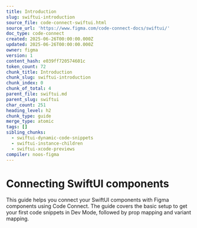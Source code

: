 ```yaml
---
title: Introduction
slug: swiftui-introduction
source_file: code-connect-swiftui.html
source_url: 'https://www.figma.com/code-connect-docs/swiftui/'
doc_type: code-connect
created: 2025-06-26T00:00:00.000Z
updated: 2025-06-26T00:00:00.000Z
owner: figma
version: 1
content_hash: e039ff720574601c
token_count: 72
chunk_title: Introduction
chunk_slug: swiftui-introduction
chunk_index: 0
chunk_of_total: 4
parent_file: swiftui.md
parent_slug: swiftui
char_count: 251
heading_level: h2
chunk_type: guide
merge_type: atomic
tags: []
sibling_chunks:
  - swiftui-dynamic-code-snippets
  - swiftui-instance-children
  - swiftui-xcode-previews
compiler: noos-figma
---
```


# Connecting SwiftUI components

This guide helps you connect your SwiftUI components with Figma components using Code Connect. The guide covers the basic setup to get your first code snippets in Dev Mode, followed by prop mapping and variant mapping.
